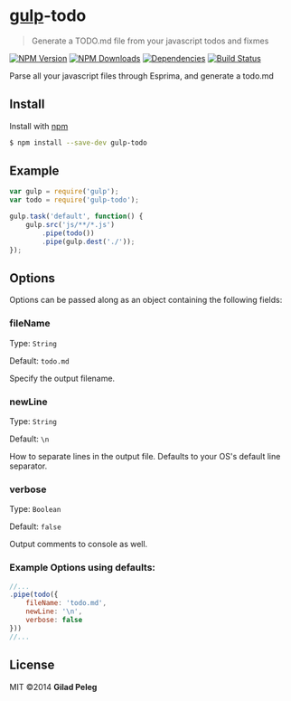 # [gulp](https://github.com/wearefractal/gulp)-todo
> Generate a TODO.md file from your javascript todos and fixmes

[![NPM Version](http://img.shields.io/npm/v/gulp-todo.svg?style=flat)](https://npmjs.org/package/gulp-todo)
[![NPM Downloads](http://img.shields.io/npm/dm/gulp-todo.svg?style=flat)](https://npmjs.org/package/gulp-todo)
[![Dependencies](http://img.shields.io/gemnasium/pgilad/gulp-todo.svg?style=flat)](https://gemnasium.com/pgilad/gulp-todo)
[![Build Status](http://img.shields.io/travis/pgilad/gulp-todo.svg?style=flat)](https://travis-ci.org/pgilad/gulp-todo)

Parse all your javascript files through Esprima, and generate a todo.md

## Install

Install with [npm](https://npmjs.org/package/gulp-todo)

```bash
$ npm install --save-dev gulp-todo
```

## Example

```js
var gulp = require('gulp');
var todo = require('gulp-todo');

gulp.task('default', function() {
    gulp.src('js/**/*.js')
        .pipe(todo())
        .pipe(gulp.dest('./'));
});
```

## Options

Options can be passed along as an object containing the following fields:

### fileName

Type: `String`

Default: `todo.md`

Specify the output filename.

### newLine

Type: `String`

Default: `\n`

How to separate lines in the output file. Defaults to your OS's default line separator.

### verbose

Type: `Boolean`

Default: `false`

Output comments to console as well.

### Example Options using defaults:

```js
//...
.pipe(todo({
    fileName: 'todo.md',
    newLine: '\n',
    verbose: false
}))
//...
```

## License

MIT ©2014 **Gilad Peleg**
